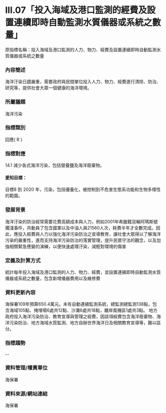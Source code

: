 # III.07「投入海域及港口監測的經費及設置連續即時自動監測水質儀器或系統之數量」
原指標名稱：投入海域及港口監測的人力、物力、經費及設置連續即時自動監測水質儀器或系統之數量

<script type="text/javascript" src="http://cdn.mathjax.org/mathjax/latest/MathJax.js?config=TeX-AMS-MML_HTMLorMML"></script>
### 內容簡述
海洋汙染日趨嚴重，需要政府與民間單位投入人力、物力、經費進行清除、防治、研究等，提供社會大眾一個健康的海洋環境。 
### 所屬議題
海洋污染
### 指標類別
回應( R )
### 指標對應
14.1
減少各式海洋污染，包括營養鹽及海洋廢棄物。
#### 愛知目標：
目標8
到 2020 年，污染，包括優養化，被控制到不危害生態系功能和生物多樣性的範圍。
### 發展背景
海洋汙染的防治經常需要花費高額成本與人力，例如2001年希臘籍貨輪阿瑪斯號擱淺事件，共動員了包含國軍以及中油人員21560人次，耗費半年才全數完成。因此，應投入經費與人力以強化海洋污染防治之宣導教育，讓社會大眾得以了解海洋污染的嚴重性，進而支持海洋污染防治的落實管理，提升民眾守法的觀念，以及加強相關緊急應變的演練，以便快速處理汙染，減輕對環境的傷害
### 定義及計算方式
統計每年投入海域及港口監測的人力、物力、經費，並設置連續即時自動監測水質儀器或系統之數量，包含新增儀器費用以及維修費
### 資料更新內容
海保署109年預算650.4萬元。未有自動連續監測系統，總監測總監測138點，包含海域105點、掩埋場6處共12點、沙灘6處共18點，離岸風機區1處共3點。
地方政府投入海洋污染防治、教育宣導與管理之經費，因該項經費包含海洋廢棄物、海洋污染防治、地方海域水質監測、地方自辦世界海洋日及相關教育宣導等，難以區分。
### 指標趨勢
--
### 資料管理/權責單位
海保署
### 資料來源/網站連結
海保署